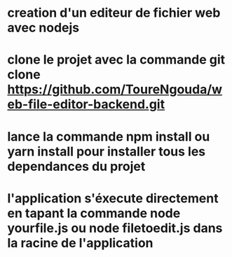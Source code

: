 # creation d'un editeur de fichier web avec nodejs 
# clone le projet avec la commande  git clone https://github.com/ToureNgouda/web-file-editor-backend.git 
# lance la commande npm install ou yarn install pour installer tous les dependances du projet
# l'application s'éxecute directement en tapant la commande node yourfile.js ou node filetoedit.js dans la racine de l'application
